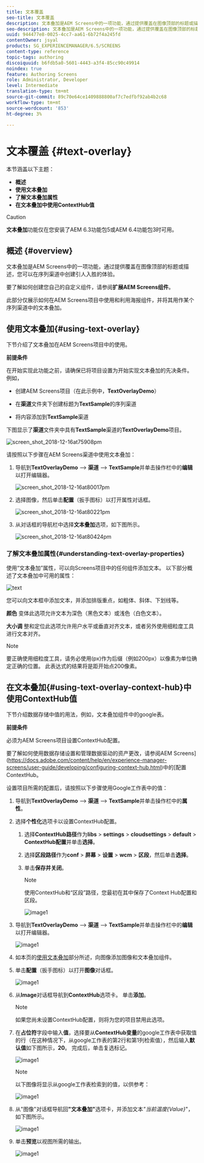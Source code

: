 ```yaml
---
title: 文本覆盖
seo-title: 文本覆盖
description: 文本叠加是AEM Screens中的一项功能，通过提供覆盖在图像顶部的标题或描述，您可以在序列渠道中创建引人入胜的体验。 可查看本页以了解更多信息。
seo-description: 文本叠加是AEM Screens中的一项功能，通过提供覆盖在图像顶部的标题或描述，您可以在序列渠道中创建引人入胜的体验。 可查看本页以了解更多信息。
uuid: 944477e8-0025-4cc7-aa61-6b72f4a245fd
contentOwner: jsyal
products: SG_EXPERIENCEMANAGER/6.5/SCREENS
content-type: reference
topic-tags: authoring
discoiquuid: b6fdb5a0-5601-4443-a3f4-85cc90c49914
noindex: true
feature: Authoring Screens
role: Administrator, Developer
level: Intermediate
translation-type: tm+mt
source-git-commit: 89c70e64ce1409888800af7c7edfbf92ab4b2c68
workflow-type: tm+mt
source-wordcount: '853'
ht-degree: 3%

---
```



# 文本覆盖 {#text-overlay}

本节涵盖以下主题：

* **概述**
* **使用文本叠加**
* **了解文本叠加属性**
* **在文本叠加中使用ContextHub值**

>[!CAUTION]
>
>**文本叠加**&#x200B;功能仅在您安装了AEM 6.3功能包5或AEM 6.4功能包3时可用。

## 概述 {#overview}

文本叠加是AEM Screens中的一项功能，通过提供覆盖在图像顶部的标题或描述，您可以在序列渠道中创建引人入胜的体验。

要了解如何创建您自己的自定义组件，请参阅&#x200B;**扩展AEM Screens组件**。

此部分仅展示如何在AEM Screens项目中使用和利用海报组件，并将其用作某个序列渠道中的文本叠加。

## 使用文本叠加{#using-text-overlay}

下节介绍了文本叠加在AEM Screens项目中的使用。

**前提条件**

在开始实现此功能之前，请确保已将项目设置为开始实现文本叠加的先决条件。 例如，

* 创建AEM Screens项目（在此示例中，**TextOverlayDemo**）

* 在&#x200B;**渠道**&#x200B;文件夹下创建标题为&#x200B;**TextSample**&#x200B;的序列渠道

* 将内容添加到&#x200B;**TextSample**&#x200B;渠道

下图显示了&#x200B;**渠道**&#x200B;文件夹中具有&#x200B;**TextSample**&#x200B;渠道的&#x200B;**TextOverlayDemo**&#x200B;项目。

![screen_shot_2018-12-16at75908pm](assets/screen_shot_2018-12-16at75908pm.png)

请按照以下步骤在AEM Screens渠道中使用文本叠加：

1. 导航到&#x200B;**TextOverlayDemo** —> **渠道** —> **TextSample**&#x200B;并单击操作栏中的&#x200B;**编辑**&#x200B;以打开编辑器。

   ![screen_shot_2018-12-16at80017pm](assets/screen_shot_2018-12-16at80017pm.png)

1. 选择图像，然后单击&#x200B;**配置**（扳手图标）以打开属性对话框。

   ![screen_shot_2018-12-16at80221pm](assets/screen_shot_2018-12-16at80221pm.png)

1. 从对话框的导航栏中选择&#x200B;**文本叠加**&#x200B;选项，如下图所示。

   ![screen_shot_2018-12-16at80424pm](assets/screen_shot_2018-12-16at80424pm.png)

### 了解文本叠加属性{#understanding-text-overlay-properties}

使用“文本叠加”属性，可以向Screens项目中的任何组件添加文本。 以下部分概述了文本叠加中可用的属性：

![text](assets/text.gif)

您可以向文本框中添加文本，并添加排版重点，如粗体、斜体、下划线等。

**颜色** 变体此选项允许文本为深色（黑色文本）或浅色（白色文本）。

**大小调** 整和定位此选项允许用户水平或垂直对齐文本，或者另外使用细粒度工具进行文本对齐。

>[!NOTE]
>
>要正确使用细粒度工具，请务必使用(px)作为后缀（例如200px）以像素为单位确定正确的位置。 此表达式的结果将是距开始点200像素。

## 在文本叠加{#using-text-overlay-context-hub}中使用ContextHub值

下节介绍数据存储中值的用法，例如，文本叠加组件中的google表。

**前提条件**

必须为AEM Screens项目设置ContextHub配置。

要了解如何使用数据存储设置和管理数据驱动的资产更改，请参阅AEM Screens](https://docs.adobe.com/content/help/en/experience-manager-screens/user-guide/developing/configuring-context-hub.html)中的[配置ContextHub。

设置项目所需的配置后，请按照以下步骤使用Google工作表中的值：

1. 导航到&#x200B;**TextOverlayDemo** —> **渠道** —> **TextSample**&#x200B;并单击操作栏中的&#x200B;**属性**。

1. 选择&#x200B;**个性化**&#x200B;选项卡以设置ContextHub配置。

   1. 选择&#x200B;**ContextHub路径**&#x200B;作为&#x200B;**libs** > **settings** > **cloudsettings** > **default** > **ContextHub配置**&#x200B;并单击&#x200B;**选择**。

   1. 选择&#x200B;**区段路径**&#x200B;作为&#x200B;**conf** > **屏幕** > **设置** > **wcm** > **区段**，然后单击&#x200B;**选择**。

   1. 单击&#x200B;**保存并关闭**。

      >[!NOTE]
      >
      >使用ContextHub和“区段”路径，您最初在其中保存了Context Hub配置和区段。

      ![image1](/help/user-guide/assets/text-overlay/text-overlay8.png)

1. 导航到&#x200B;**TextOverlayDemo** —> **渠道** —> **TextSample**&#x200B;并单击操作栏中的&#x200B;**编辑**&#x200B;以打开编辑器。

   ![image1](/help/user-guide/assets/text-overlay/text-overlay1.png)

1. 如本页的[使用文本叠加](/help/user-guide/text-overlay.md#using-text-overlay)部分所述，向图像添加图像和文本叠加组件。

1. 单击&#x200B;**配置**（扳手图标）以打开&#x200B;**图像**&#x200B;对话框。

   ![image1](/help/user-guide/assets/text-overlay/text-overlay4.png)

1. 从&#x200B;**Image**&#x200B;对话框导航到&#x200B;**ContextHub**&#x200B;选项卡。 单击&#x200B;**添加**。

   >[!NOTE]
   >如果您尚未设置ContextHub配置，则将为您的项目禁用此选项。

1. 在&#x200B;**占位符**&#x200B;字段中输入&#x200B;**值**，选择要从&#x200B;**ContextHub变量**&#x200B;的google工作表中获取值的行（在这种情况下，从google工作表的第2行和第1列检索值），然后输入&#x200B;**默认值**&#x200B;如下图所示，**20**。 完成后，单击复选标记。

   ![image1](/help/user-guide/assets/text-overlay/text-overlay5.png)

   >[!NOTE]
   >以下图像将显示从google工作表检索到的值，以供参考：

   ![image1](/help/user-guide/assets/text-overlay/text-overlay6.png)

1. 从&quot;图像&quot;对话框导航回&#x200B;**&quot;文本叠加&quot;**&#x200B;选项卡，并添加文本&#x200B;*&quot;当前温度{Value}*&quot;，如下图所示。

   ![image1](/help/user-guide/assets/text-overlay/text-overlay7.png)

1. 单击&#x200B;**预览**&#x200B;以视图所需的输出。

   ![image1](/help/user-guide/assets/text-overlay/text-overlay10.png)















